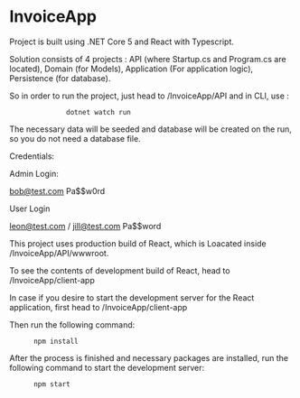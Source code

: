 # InvoiceApp

Project is built using .NET Core 5 and React with Typescript.

Solution consists of 4 projects : API (where Startup.cs and Program.cs are located), Domain (for Models), Application (For application logic), Persistence (for database).

So in order to run the project, just head to /InvoiceApp/API and in CLI, use :

                  dotnet watch run

The necessary data will be seeded and database will be created on the run, so you do not need a database file.


Credentials:

Admin Login:

bob@test.com
Pa$$w0rd

User Login

leon@test.com / jill@test.com
Pa$$word


This project uses production build of React, which is Loacated inside /InvoiceApp/API/wwwroot.

To see the contents of development build of React, head to /InvoiceApp/client-app

In case if you desire to start the development server for the React application, first head to /InvoiceApp/client-app

Then run the following command:

          npm install

After the process is finished and necessary packages are installed, run the following command to start the development server:

          npm start



